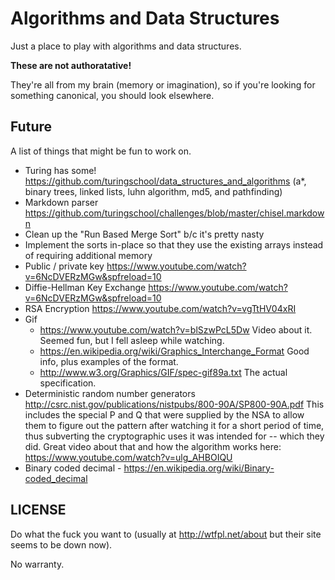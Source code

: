 Algorithms and Data Structures
==============================

Just a place to play with algorithms and data structures.

**These are not authoratative!**

They're all from my brain (memory or imagination),
so if you're looking for something canonical, you should look
elsewhere.

Future
------

A list of things that might be fun to work on.

* Turing has some! https://github.com/turingschool/data_structures_and_algorithms (a\*, binary trees, linked lists, luhn algorithm, md5, and pathfinding)
* Markdown parser https://github.com/turingschool/challenges/blob/master/chisel.markdown
* Clean up the "Run Based Merge Sort" b/c it's pretty nasty
* Implement the sorts in-place so that they use the existing arrays instead of requiring additional memory
* Public / private key https://www.youtube.com/watch?v=6NcDVERzMGw&spfreload=10
* Diffie-Hellman Key Exchange https://www.youtube.com/watch?v=6NcDVERzMGw&spfreload=10
* RSA Encryption https://www.youtube.com/watch?v=vgTtHV04xRI
* Gif
  * https://www.youtube.com/watch?v=blSzwPcL5Dw               Video about it. Seemed fun, but I fell asleep while watching.
  * https://en.wikipedia.org/wiki/Graphics_Interchange_Format Good info, plus examples of the format.
  * http://www.w3.org/Graphics/GIF/spec-gif89a.txt            The actual specification.
* Deterministic random number generators
  http://csrc.nist.gov/publications/nistpubs/800-90A/SP800-90A.pdf
  This includes the special P and Q that were supplied by the NSA to allow them to figure out the pattern after watching it for a short period of time, thus subverting the cryptographic uses it was intended for -- which they did.
  Great video about that and how the algorithm works here: https://www.youtube.com/watch?v=ulg_AHBOIQU
* Binary coded decimal - https://en.wikipedia.org/wiki/Binary-coded_decimal


LICENSE
-------

Do what the fuck you want to (usually at http://wtfpl.net/about but their site seems to be down now).

No warranty.
